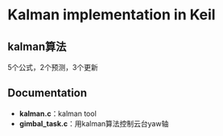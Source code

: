 # Kalman implementation in Keil
## kalman算法
5个公式，2个预测，3个更新
[](https://pic2.zhimg.com/v2-f31e2514bad75d62aa92c628b9de748d_r.jpg)
## Documentation
- **kalman.c**：kalman tool
- **gimbal_task.c**：用kalman算法控制云台yaw轴
